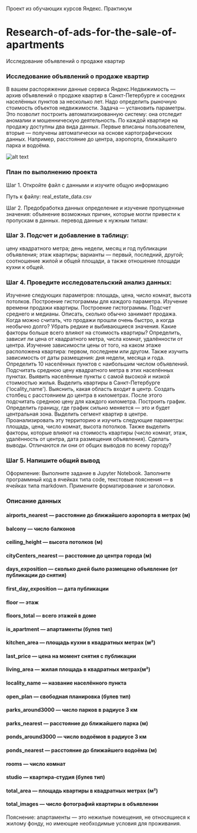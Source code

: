 Проект из обучающих курсов Яндекс. Практикум

# Research-of-ads-for-the-sale-of-apartments
Исследование объявлений о продаже квартир

### Исследование объявлений о продаже квартир

В вашем распоряжении данные сервиса Яндекс.Недвижимость — архив объявлений о продаже квартир в Санкт-Петербурге и соседних населённых пунктов за несколько лет. Надо определить рыночную стоимость объектов недвижимости. Задача — установить параметры. Это позволит построить автоматизированную систему: она отследит аномалии и мошенническую деятельность.
По каждой квартире на продажу доступны два вида данных. Первые вписаны пользователем, вторые — получены автоматически на основе картографических данных. Например, расстояние до центра, аэропорта, ближайшего парка и водоёма.

![alt text](https://avatars.mds.yandex.net/get-zen_doc/1911692/pub_5e046c7292414d00aface6d3_5e046ceaaad43600ace5ead5/scale_1200)

### План по выполнению проекта

Шаг 1. Откройте файл с данными и изучите общую информацию

Путь к файлу: real_estate_data.csv

Шаг 2. Предобработка данных
определение и изучение пропущенные значения:
объянение возможных причин, которые могли привести к пропускам в данных.
перевод данные к нужным типам:

### Шаг 3. Подсчет и добавление в таблицу:

цену квадратного метра;
день недели, месяц и год публикации объявления;
этаж квартиры; варианты — первый, последний, другой;
соотношение жилой и общей площади, а также отношение площади кухни к общей.

### Шаг 4. Проведите исследовательский анализ данных:

Изучение следующих параметров: площадь, цена, число комнат, высота потолков. Построение гистограммы для каждого параметра.
Изучение времени продажи квартиры. Построение гистограммы. Подсчет среднего и медианы. Описать, сколько обычно занимает продажа. Когда можно считать, что продажи прошли очень быстро, а когда необычно долго?
Убрать редкие и выбивающиеся значения.
Какие факторы больше всего влияют на стоимость квартиры? Определить, зависит ли цена от квадратного метра, числа комнат, удалённости от центра. Изучение зависимости цены от того, на каком этаже расположена квартира: первом, последнем или другом. Также изучить зависимость от даты размещения: дня недели, месяца и года.
Определить 10 населённых пунктов с наибольшим числом объявлений. Подсчитать среднюю цену квадратного метра в этих населённых пунктах. Выявить населённые пункты с самой высокой и низкой стоимостью жилья.
Выделить квартиры в Санкт-Петербурге ('locality_name'). Выяснить, какая область входит в центр. Создать столбец с расстоянием до центра в километрах. После этого подсчитать среднюю цену для каждого километра. Построить график. Определить границу, где график сильно меняется — это и будет центральная зона.
Выделить сегмент квартир в центре. Проанализировать эту территорию и изучить следующие параметры: площадь, цена, число комнат, высота потолков. Также выделить факторы, которые влияют на стоимость квартиры (число комнат, этаж, удалённость от центра, дата размещения объявления). Сделать выводы. Отличаются ли они от общих выводов по всему городу?

### Шаг 5. Напишите общий вывод

Оформление: Выполните задание в Jupyter Notebook. Заполните программный код в ячейках типа code, текстовые пояснения — в ячейках типа markdown. Примените форматирование и заголовки.

### Описание данных

#### airports_nearest — расстояние до ближайшего аэропорта в метрах (м)
#### balcony — число балконов
#### ceiling_height — высота потолков (м)
#### cityCenters_nearest — расстояние до центра города (м)
#### days_exposition — сколько дней было размещено объявление (от публикации до снятия)
#### first_day_exposition — дата публикации
#### floor — этаж
#### floors_total — всего этажей в доме
#### is_apartment — апартаменты (булев тип)
#### kitchen_area — площадь кухни в квадратных метрах (м²)
#### last_price — цена на момент снятия с публикации
#### living_area — жилая площадь в квадратных метрах(м²)
#### locality_name — название населённого пункта
#### open_plan — свободная планировка (булев тип)
#### parks_around3000 — число парков в радиусе 3 км
#### parks_nearest — расстояние до ближайшего парка (м)
#### ponds_around3000 — число водоёмов в радиусе 3 км
#### ponds_nearest — расстояние до ближайшего водоёма (м)
#### rooms — число комнат
#### studio — квартира-студия (булев тип)
#### total_area — площадь квартиры в квадратных метрах (м²)
#### total_images — число фотографий квартиры в объявлении

Пояснение: апартаменты — это нежилые помещения, не относящиеся к жилому фонду, но имеющие необходимые условия для проживания.

